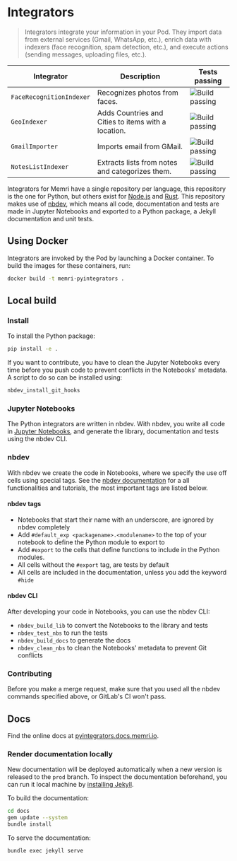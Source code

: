 # Integrators
> Integrators integrate your information in your Pod. They import data from external services (Gmail, WhatsApp, etc.), enrich data with indexers (face recognition, spam detection, etc.), and execute actions (sending messages, uploading files, etc.).






| Integrator | Description | Tests passing |
|------------|-------------|---------------|
|`FaceRecognitionIndexer`|Recognizes photos from faces.| ![Build passing](https://gitlab.memri.io/memri/pyintegrators/-/raw/prod/assets/build-passing.svg "Build passing")|
|`GeoIndexer`|Adds Countries and Cities to items with a location.| ![Build passing](https://gitlab.memri.io/memri/pyintegrators/-/raw/prod/assets/build-passing.svg "Build passing")|
|`GmailImporter`|Imports email from GMail.| ![Build passing](https://gitlab.memri.io/memri/pyintegrators/-/raw/prod/assets/build-passing.svg "Build passing")|
|`NotesListIndexer`|Extracts lists from notes and categorizes them.| ![Build passing](https://gitlab.memri.io/memri/pyintegrators/-/raw/prod/assets/build-passing.svg "Build passing")|




Integrators for Memri have a single repository per language, this repository is the one for Python, but others exist for [Node.js](https://gitlab.memri.io/memri/nodeintegrators) and [Rust](https://gitlab.memri.io/memri/rustintegrators). This repository makes use of [nbdev](https://github.com/fastai/nbdev), which means all code, documentation and tests are made in Jupyter Notebooks and exported to a Python package, a Jekyll documentation and unit tests.

## Using Docker 
Integrators are invoked by the Pod by launching a Docker container. To build the images for these containers, run:
```bash
docker build -t memri-pyintegrators .
```

## Local build
### Install
To install the Python package:
```bash
pip install -e . 
```

If you want to contribute, you have to clean the Jupyter Notebooks every time before you push code to prevent conflicts 
in the Notebooks' metadata. A script to do so can be installed using:
```bash
nbdev_install_git_hooks
```

### Jupyter Notebooks
The Python integrators are written in nbdev. With nbdev, you write all code in 
[Jupyter Notebooks](https://jupyter.readthedocs.io/en/latest/install/notebook-classic.html), and generate the library, documentation and tests using the nbdev CLI. 

### nbdev
With nbdev we create the code in Notebooks, where we specify the use off cells using special tags. See the [nbdev documentation](https://nbdev.fast.ai/) for a all functionalities and tutorials, the most important tags are listed below.

#### nbdev tags
- Notebooks that start their name with an underscore, are ignored by nbdev completely
- Add `#default_exp <packagename>.<modulename>` to the top of your notebook to define the Python module to export to
- Add `#export` to the cells that define functions to include in the Python modules.
- All cells without the `#export` tag, are tests by default
- All cells are included in the documentation, unless you add the keyword `#hide`

#### nbdev CLI 
After developing your code in Notebooks, you can use the nbdev CLI:
- `nbdev_build_lib` to convert the Notebooks to the library and tests 
- `nbdev_test_nbs` to run the tests
- `nbdev_build_docs` to generate the docs
- `nbdev_clean_nbs` to clean the Notebooks' metadata to prevent Git conflicts

### Contributing
Before you make a merge request, make sure that you used all the nbdev commands specified above, or GitLab's CI won't pass.

## Docs
Find the online docs at [pyintegrators.docs.memri.io](https://pyintegrators.docs.memri.io/).

### Render documentation locally
New documentation will be deployed automatically when a new version is released to the `prod`  branch. To inspect the documentation beforehand, you can run it local machine by [installing Jekyll](https://jekyllrb.com/docs/installation/).

To build the documentation:
```bash
cd docs
gem update --system 
bundle install
```

To serve the documentation:
```bash
bundle exec jekyll serve
```

